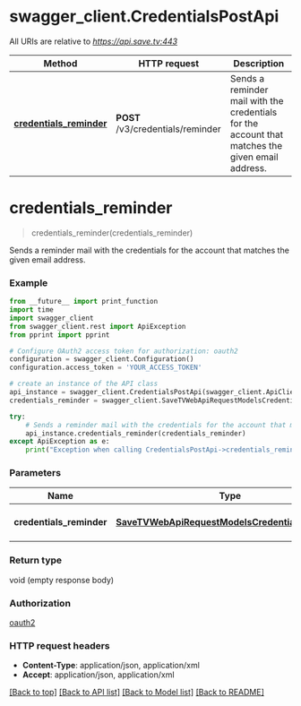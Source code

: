# swagger_client.CredentialsPostApi

All URIs are relative to *https://api.save.tv:443*

Method | HTTP request | Description
------------- | ------------- | -------------
[**credentials_reminder**](CredentialsPostApi.md#credentials_reminder) | **POST** /v3/credentials/reminder | Sends a reminder mail with the credentials for the account that matches the given email address.


# **credentials_reminder**
> credentials_reminder(credentials_reminder)

Sends a reminder mail with the credentials for the account that matches the given email address.

### Example
```python
from __future__ import print_function
import time
import swagger_client
from swagger_client.rest import ApiException
from pprint import pprint

# Configure OAuth2 access token for authorization: oauth2
configuration = swagger_client.Configuration()
configuration.access_token = 'YOUR_ACCESS_TOKEN'

# create an instance of the API class
api_instance = swagger_client.CredentialsPostApi(swagger_client.ApiClient(configuration))
credentials_reminder = swagger_client.SaveTVWebApiRequestModelsCredentialsReminder() # SaveTVWebApiRequestModelsCredentialsReminder | The credentials reminder.

try:
    # Sends a reminder mail with the credentials for the account that matches the given email address.
    api_instance.credentials_reminder(credentials_reminder)
except ApiException as e:
    print("Exception when calling CredentialsPostApi->credentials_reminder: %s\n" % e)
```

### Parameters

Name | Type | Description  | Notes
------------- | ------------- | ------------- | -------------
 **credentials_reminder** | [**SaveTVWebApiRequestModelsCredentialsReminder**](SaveTVWebApiRequestModelsCredentialsReminder.md)| The credentials reminder. | 

### Return type

void (empty response body)

### Authorization

[oauth2](../README.md#oauth2)

### HTTP request headers

 - **Content-Type**: application/json, application/xml
 - **Accept**: application/json, application/xml

[[Back to top]](#) [[Back to API list]](../README.md#documentation-for-api-endpoints) [[Back to Model list]](../README.md#documentation-for-models) [[Back to README]](../README.md)

